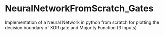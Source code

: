 # NeuralNetworkFromScratch_Gates
Implementation of a Neural Network in python from scratch for plotting the decision boundary of XOR gate and Mojority Function (3 Inputs)
